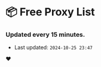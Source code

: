 # :package: Free Proxy List
### Updated every 15 minutes.

- Last updated: `2024-10-25 23:47`

:heart:
